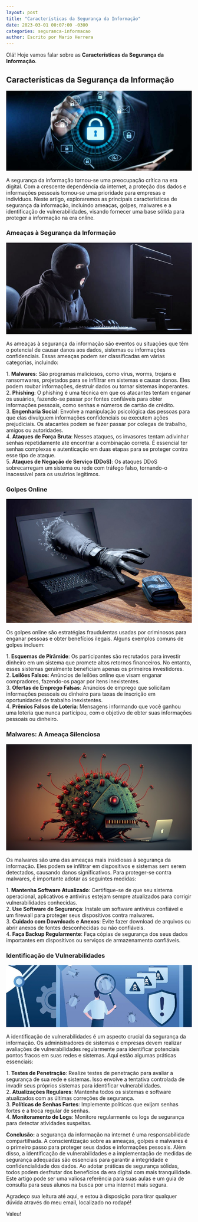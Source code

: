 ```yaml
---
layout: post
title: "Características da Segurança da Informação"
date: 2023-03-01 00:07:00 -0300
categories: seguranca-informacao
author: Escrito por Mario Herrera
---
```


Olá! Hoje vamos falar sobre as **Características da Segurança da Informação**.

## Características da Segurança da Informação


![](https://github.com/mariopuebla17/blog/blob/main/_images/202303/si.jpg?raw=true)

A segurança da informação tornou-se uma preocupação crítica na era digital. Com a crescente dependência da internet, a proteção dos dados e informações pessoais tornou-se uma prioridade para empresas e indivíduos. Neste artigo, exploraremos as principais características de segurança da informação, incluindo ameaças, golpes, malwares e a identificação de vulnerabilidades, visando fornecer uma base sólida para proteger a informação na era online.

### Ameaças à Segurança da Informação

![](https://github.com/mariopuebla17/blog/blob/main/_images/202303/si7.jpg?raw=true)

As ameaças à segurança da informação são eventos ou situações que têm o potencial de causar danos aos dados, sistemas ou informações confidenciais. Essas ameaças podem ser classificadas em várias categorias, incluindo:  

1\. **Malwares**: São programas maliciosos, como vírus, worms, trojans e ransomwares, projetados para se infiltrar em sistemas e causar danos. Eles podem roubar informações, destruir dados ou tornar sistemas inoperantes.  
2\. **Phishing**: O phishing é uma técnica em que os atacantes tentam enganar os usuários, fazendo-se passar por fontes confiáveis para obter informações pessoais, como senhas e números de cartão de crédito.  
3\. **Engenharia Social**: Envolve a manipulação psicológica das pessoas para que elas divulguem informações confidenciais ou executem ações prejudiciais. Os atacantes podem se fazer passar por colegas de trabalho, amigos ou autoridades.  
4\. **Ataques de Força Bruta**: Nesses ataques, os invasores tentam adivinhar senhas repetidamente até encontrar a combinação correta. É essencial ter senhas complexas e autenticação em duas etapas para se proteger contra esse tipo de ataque.  
5\. **Ataques de Negação de Serviço (DDoS)**: Os ataques DDoS sobrecarregam um sistema ou rede com tráfego falso, tornando-o inacessível para os usuários legítimos.

### Golpes Online

![](https://github.com/mariopuebla17/blog/blob/main/_images/202303/si8.jpg?raw=true)

Os golpes online são estratégias fraudulentas usadas por criminosos para enganar pessoas e obter benefícios ilegais. Alguns exemplos comuns de golpes incluem:  

1\. **Esquemas de Pirâmide**: Os participantes são recrutados para investir dinheiro em um sistema que promete altos retornos financeiros. No entanto, esses sistemas geralmente beneficiam apenas os primeiros investidores.  
2\. **Leilões Falsos**: Anúncios de leilões online que visam enganar compradores, fazendo-os pagar por itens inexistentes.  
3\. **Ofertas de Emprego Falsas**: Anúncios de emprego que solicitam informações pessoais ou dinheiro para taxas de inscrição em oportunidades de trabalho inexistentes.  
4\. **Prêmios Falsos de Loteria**: Mensagens informando que você ganhou uma loteria que nunca participou, com o objetivo de obter suas informações pessoais ou dinheiro.

### Malwares: A Ameaça Silenciosa

![](https://github.com/mariopuebla17/blog/blob/main/_images/202303/si9.jpg?raw=true)

Os malwares são uma das ameaças mais insidiosas à segurança da informação. Eles podem se infiltrar em dispositivos e sistemas sem serem detectados, causando danos significativos. Para proteger-se contra malwares, é importante adotar as seguintes medidas:  

1\. **Mantenha Software Atualizado**: Certifique-se de que seu sistema operacional, aplicativos e antivírus estejam sempre atualizados para corrigir vulnerabilidades conhecidas.  
2\. **Use Software de Segurança**: Instale um software antivírus confiável e um firewall para proteger seus dispositivos contra malwares.  
3\. **Cuidado com Downloads e Anexos**: Evite fazer download de arquivos ou abrir anexos de fontes desconhecidas ou não confiáveis.  
4\. **Faça Backup Regularmente**: Faça cópias de segurança dos seus dados importantes em dispositivos ou serviços de armazenamento confiáveis.

### Identificação de Vulnerabilidades

![](https://github.com/mariopuebla17/blog/blob/main/_images/202303/si10.jpg?raw=true)

A identificação de vulnerabilidades é um aspecto crucial da segurança da informação. Os administradores de sistemas e empresas devem realizar avaliações de vulnerabilidades regularmente para identificar potenciais pontos fracos em suas redes e sistemas. Aqui estão algumas práticas essenciais:  

1\. **Testes de Penetração**: Realize testes de penetração para avaliar a segurança de sua rede e sistemas. Isso envolve a tentativa controlada de invadir seus próprios sistemas para identificar vulnerabilidades.  
2\. **Atualizações Regulares**: Mantenha todos os sistemas e software atualizados com as últimas correções de segurança.  
3\. **Políticas de Senhas Fortes**: Implemente políticas que exijam senhas fortes e a troca regular de senhas.  
4\. **Monitoramento de Logs**: Monitore regularmente os logs de segurança para detectar atividades suspeitas.


**Conclusão:** a segurança da informação na internet é uma responsabilidade compartilhada. A conscientização sobre as ameaças, golpes e malwares é o primeiro passo para proteger seus dados e informações pessoais. Além disso, a identificação de vulnerabilidades e a implementação de medidas de segurança adequadas são essenciais para garantir a integridade e confidencialidade dos dados. Ao adotar práticas de segurança sólidas, todos podem desfrutar dos benefícios da era digital com mais tranquilidade. Este artigo pode ser uma valiosa referência para suas aulas e um guia de consulta para seus alunos na busca por uma internet mais segura.  


Agradeço sua leitura até aqui, e estou à disposição para tirar qualquer dúvida através do meu email, localizado no rodapé!

Valeu!